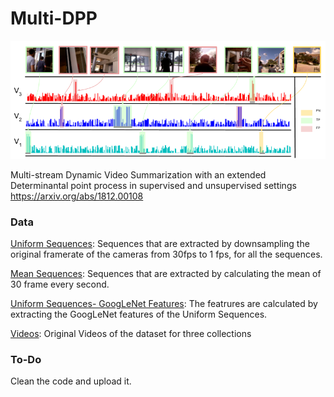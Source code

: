 # Multi-DPP

<img src="/Visualization.png" />


Multi-stream Dynamic Video Summarization with an extended Determinantal point process in supervised and unsupervised settings
https://arxiv.org/abs/1812.00108



### Data

[Uniform Sequences](https://knightsucfedu39751-my.sharepoint.com/:f:/g/personal/m_elfeki11_knights_ucf_edu/Ej9-UMks-D9LuloZ8KvOoyIBEF9QlWfkLDk0XuT0KubcAw?e=SbQcR4): Sequences that are extracted by downsampling the original framerate of the cameras from 30fps to 1 fps, for all the sequences.

[Mean Sequences](https://knightsucfedu39751-my.sharepoint.com/:f:/g/personal/m_elfeki11_knights_ucf_edu/EuHvzZ-o9LVOv1lZBV9s-8UBb7CyxE1CLrLvA99E6fdlsw?e=OBQLsW): Sequences that are extracted by calculating the mean of 30 frame every second.

[Uniform Sequences- GoogLeNet Features](https://knightsucfedu39751-my.sharepoint.com/:f:/g/personal/m_elfeki11_knights_ucf_edu/Er__xwpy4lhOu9Y1Ec-aQY0B9djoxWQOALhdWsyK8YckIA?e=oq6epr): The featrures are calculated by extracting the GoogLeNet features of the Uniform Sequences.

[Videos](https://knightsucfedu39751-my.sharepoint.com/:f:/g/personal/m_elfeki11_knights_ucf_edu/EmiVPwKigzhLlpmi-NNRqCcBLdvOC7MXJNu8S6y6HdmwiQ?e=2G5OLB): Original Videos of the dataset for three collections



### To-Do
Clean the code and upload it.

